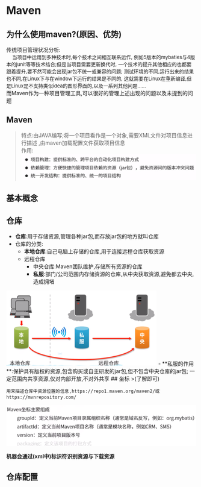 # Maven
## 为什么使用maven?(原因、优势)
传统项目管理状况分析:     
&nbsp;&nbsp;&nbsp;&nbsp;<font size=2>当项目中运用到多种技术时,每个技术之间相互联系运作,
例如5版本的mybaties与4版本的junit等等技术结合;但是当项目需要更新换代时,
一个技术的提升其他相应的也都要跟着提升,要不然可能会出现jar包不统一或兼容的问题;
测试环境的不同,运行出来的结果也不同,在Linux下与在window下运行的结果是不同的,
这就需要在Linux在重新编译,但是Linux是不支持类似idea的图形界面的,以及一系列其他问题......</font>      
而Maven作为一种项目管理工具,可以很好的管理上述出现的问题以及未提到的问题
## Maven
>特点:由JAVA编写;将一个项目看作是一个对象,需要XML文件对项目信息进行描述
> ,由maven加载配置文件获取项目信息       
> 作用:       
> <img src="Maven_function.png">
## 基本概念
## 仓库
  - **仓库**:用于存储资源,管理各种jar包,而存放jar包的地方就叫仓库
  - 仓库的分类:
    - **本地仓库**:自己电脑上存储的仓库,用于连接远程仓库获取资源
    - 远程仓库
      - 中央仓库:Maven团队维护,存储所有资源的仓库
      - **私服**:部门/公司范围内存储资源的仓库,从中央获取资源,避免都去中央,造成拥堵
<img src="warehouse.png" width="400" height="200">
        - **私服的作用**:保护具有版权的资源,包含购买或自主研发的jar包,但不包含中央仓库的jar包;
        一定范围内共享资源,仅对内部开放,不对外共享
## 坐标
>(了解即可)

    用来描述仓库中资源位置的信息,https://repo1.maven.org/maven2/或https://mvnrepository.com/
<img src="coordinate.png">

**机器会通过(xml中)标识符识别资源与下载资源**

## 仓库配置




